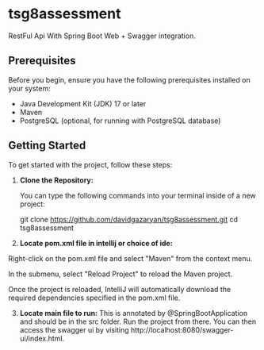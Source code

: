 # tsg8assessment

RestFul Api With Spring Boot Web + Swagger integration.

## Prerequisites

Before you begin, ensure you have the following prerequisites installed on your system:

- Java Development Kit (JDK) 17 or later
- Maven
- PostgreSQL (optional, for running with PostgreSQL database)

## Getting Started

To get started with the project, follow these steps:

1. **Clone the Repository:**

   You can type the following commands into your terminal inside of a new project:
   
   git clone https://github.com/davidgazaryan/tsg8assessment.git
   cd tsg8assessment


2. **Locate pom.xml file in intellij or choice of ide:**

  Right-click on the pom.xml file and select "Maven" from the context menu.
  
  In the submenu, select "Reload Project" to reload the Maven project.
  
  Once the project is reloaded, IntelliJ will automatically download the required dependencies specified in the pom.xml file.

3. **Locate main file to run:**
   This is annotated by @SpringBootApplication and should be in the src folder. Run the project from there.
    You can then access the swagger ui by visiting http://localhost:8080/swagger-ui/index.html.
